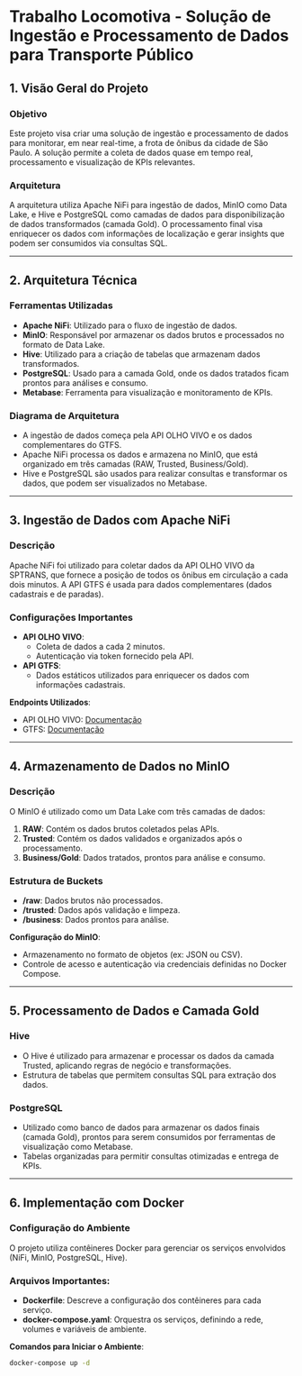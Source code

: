 # Trabalho Locomotiva - Solução de Ingestão e Processamento de Dados para Transporte Público

## 1. Visão Geral do Projeto

### Objetivo
Este projeto visa criar uma solução de ingestão e processamento de dados para monitorar, em near real-time, a frota de ônibus da cidade de São Paulo. A solução permite a coleta de dados quase em tempo real, processamento e visualização de KPIs relevantes.

### Arquitetura
A arquitetura utiliza Apache NiFi para ingestão de dados, MinIO como Data Lake, e Hive e PostgreSQL como camadas de dados para disponibilização de dados transformados (camada Gold). O processamento final visa enriquecer os dados com informações de localização e gerar insights que podem ser consumidos via consultas SQL.

---

## 2. Arquitetura Técnica

### Ferramentas Utilizadas
- **Apache NiFi**: Utilizado para o fluxo de ingestão de dados.
- **MinIO**: Responsável por armazenar os dados brutos e processados no formato de Data Lake.
- **Hive**: Utilizado para a criação de tabelas que armazenam dados transformados.
- **PostgreSQL**: Usado para a camada Gold, onde os dados tratados ficam prontos para análises e consumo.
- **Metabase**: Ferramenta para visualização e monitoramento de KPIs.

### Diagrama de Arquitetura
- A ingestão de dados começa pela API OLHO VIVO e os dados complementares do GTFS.
- Apache NiFi processa os dados e armazena no MinIO, que está organizado em três camadas (RAW, Trusted, Business/Gold).
- Hive e PostgreSQL são usados para realizar consultas e transformar os dados, que podem ser visualizados no Metabase.

---

## 3. Ingestão de Dados com Apache NiFi

### Descrição
Apache NiFi foi utilizado para coletar dados da API OLHO VIVO da SPTRANS, que fornece a posição de todos os ônibus em circulação a cada dois minutos. A API GTFS é usada para dados complementares (dados cadastrais e de paradas).

### Configurações Importantes
- **API OLHO VIVO**:
  - Coleta de dados a cada 2 minutos.
  - Autenticação via token fornecido pela API.
- **API GTFS**:
  - Dados estáticos utilizados para enriquecer os dados com informações cadastrais.

**Endpoints Utilizados**:
- API OLHO VIVO: [Documentação](https://www.sptrans.com.br/desenvolvedores/api-do-olho-vivo-guia-de-referencia/documentacao-api/)
- GTFS: [Documentação](https://gtfs.org/documentation/schedule/reference/)

---

## 4. Armazenamento de Dados no MinIO

### Descrição
O MinIO é utilizado como um Data Lake com três camadas de dados:
1. **RAW**: Contém os dados brutos coletados pelas APIs.
2. **Trusted**: Contém os dados validados e organizados após o processamento.
3. **Business/Gold**: Dados tratados, prontos para análise e consumo.

### Estrutura de Buckets
- **/raw**: Dados brutos não processados.
- **/trusted**: Dados após validação e limpeza.
- **/business**: Dados prontos para análise.

**Configuração do MinIO**:
- Armazenamento no formato de objetos (ex: JSON ou CSV).
- Controle de acesso e autenticação via credenciais definidas no Docker Compose.

---

## 5. Processamento de Dados e Camada Gold

### Hive
- O Hive é utilizado para armazenar e processar os dados da camada Trusted, aplicando regras de negócio e transformações.
- Estrutura de tabelas que permitem consultas SQL para extração dos dados.

### PostgreSQL
- Utilizado como banco de dados para armazenar os dados finais (camada Gold), prontos para serem consumidos por ferramentas de visualização como Metabase.
- Tabelas organizadas para permitir consultas otimizadas e entrega de KPIs.

---

## 6. Implementação com Docker

### Configuração do Ambiente
O projeto utiliza contêineres Docker para gerenciar os serviços envolvidos (NiFi, MinIO, PostgreSQL, Hive).

### Arquivos Importantes:
- **Dockerfile**: Descreve a configuração dos contêineres para cada serviço.
- **docker-compose.yaml**: Orquestra os serviços, definindo a rede, volumes e variáveis de ambiente.

**Comandos para Iniciar o Ambiente**:
```bash
docker-compose up -d
